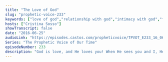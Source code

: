 ```yaml
---
title: "The Love of God"
slug: "prophetic-voice-233"
keywords: ["love of god","relationship with god","intimacy with god","forgiveness"]
hosts: ["Cristina Sosso"]
showTranscript: false
date: "2016-06-25"
audioLink: "https://episodes.castos.com/propheticvoice/TPVOT_E233_16_06_25-26_The_Love_of_God.mp3"
Series: "The Prophetic Voice of Our Time"
episodeNumber: 233
description: "God is love, and He loves you! When He sees you and I, He sees Jesus."
---
```

